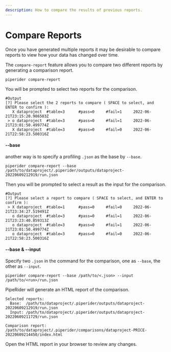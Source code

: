```yaml
---
description: How to compare the results of previous reports.
---
```


# Compare Reports

Once you have generated multiple reports it may be desirable to compare reports to view how your data has changed over time.

The `compare-report` feature allows you to compare two different reports by generating a comparison report.

```
piperider compare-report
```

You will be prompted to select two reports for the comparison.

```
#Output
[?] Please select the 2 reports to compare ( SPACE to select, and ENTER to confirm ):
   X dataproject  #table=3      #pass=0     #fail=1     2022-06-21T23:15:20.986503Z
 > o dataproject  #table=3      #pass=0     #fail=1     2022-06-21T23:01:50.499774Z
   X dataproject  #table=3      #pass=0     #fail=0     2022-06-21T22:58:23.500316Z
```

#### --base

another way is to specify a profiling `.json` as the base by `--base`.

```
piperider compare-report --base /path/to/dataproject/.piperider/outputs/dataproject-20220609212919/run.json
```

Then you will be prompted to select a result as the input for the comparison.

```
#Output
[?] Please select a report to compare ( SPACE to select, and ENTER to confirm ):
 > X dataproject  #table=1      #pass=0     #fail=0     2022-06-21T23:34:27.519491Z
   o dataproject  #table=3      #pass=0     #fail=1     2022-06-21T23:23:40.859313Z
   o dataproject  #table=3      #pass=0     #fail=1     2022-06-21T23:01:50.499774Z
   o dataproject  #table=3      #pass=0     #fail=0     2022-06-21T22:58:23.500316Z
```

#### --base & --input

Specify two `.json` in the command for the comparison, one as `--base`, the other as `--input`.

```shell
piperider compare-report --base /path/to/<.json> --input /path/to/<run>/run.json
```

PipeRider will generate an HTML report of the comparison.

```
Selected reports:
  Base:  /path/to/dataproject/.piperider/outputs/dataproject-20220609212919/run.json
  Input: /path/to/dataproject/.piperider/outputs/dataproject-20220609211729/run.json

Comparison report: /path/to/dataproject/.piperider/comparisons/dataproject-PRICE-20220609214450/index.html
```

Open the HTML report in your browser to review any changes.
